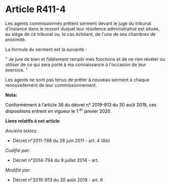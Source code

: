 # Article R411-4

Les agents commissionnés prêtent serment devant le juge du tribunal d'instance dans le ressort duquel leur résidence
administrative est située, au siège de ce tribunal ou, le cas échéant, de l'une de ses chambres de proximité.

La formule du serment est la suivante :

" Je jure de bien et fidèlement remplir mes fonctions et de ne rien révéler ou utiliser de ce qui sera porté à ma
connaissance à l'occasion de leur exercice. "

Les agents ne sont pas tenus de prêter à nouveau serment à chaque renouvellement de leur commissionnement.

**Nota:**

<font color="black">Conformément à l’article 36 du décret n° 2019-913 du 30 août 2019, ces dispositions entrent en vigueur le
1
    <sup>er</sup> janvier 2020.</font>

**Liens relatifs à cet article**

_Anciens textes_:

  - Décret n°2011-788 du 28 juin 2011 - art. 4 (Ab)

_Codifié par_:

  - Décret n°2014-794 du 9 juillet 2014 - art.

_Modifié par_:

  - Décret n°2019-913 du 30 août 2019 - art. 6
